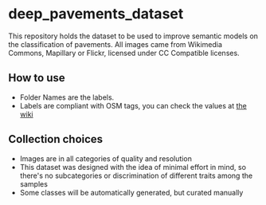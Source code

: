 # deep_pavements_dataset

This repository holds the dataset to be used to improve semantic models on the classification of pavements. All images came from Wikimedia Commons, Mapillary or Flickr, licensed under CC Compatible licenses.

## How to use

- Folder Names are the labels.
- Labels are compliant with OSM tags, you can check the values at [the wiki](https://wiki.openstreetmap.org/wiki/Key:surface)

## Collection choices

- Images are in all categories of quality and resolution
- This dataset was designed with the idea of minimal effort in mind, so there's no subcategories or discrimination of different traits among the samples
- Some classes will be automatically generated, but curated manually
